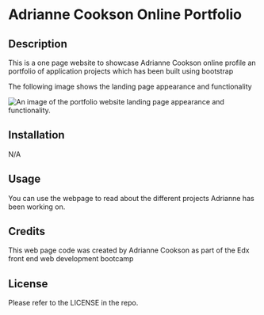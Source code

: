# Adrianne Cookson Online Portfolio

## Description

This is a one page website to showcase Adrianne Cookson online profile an portfolio of application projects which has been built using bootstrap

The following image shows the landing page appearance and functionality

![An image of the portfolio website landing page appearance and functionality.](/assets/images/screenshot-page.pngimages/website-screenshot.png)


## Installation

N/A

## Usage

You can use the webpage to read about the different projects Adrianne has been working on.

## Credits

This web page code was created by Adrianne Cookson as part of the Edx front end web development bootcamp

## License

Please refer to the LICENSE in the repo.

